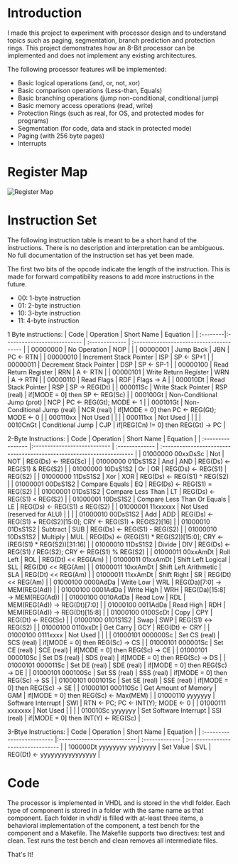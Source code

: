 # Introduction 
I made this project to experiment with processor design and to understand topics
such as paging, segmentation, branch prediction and protection rings. This 
project demonstrates how an 8-Bit processor can be implemented and does not
implement any existing architectures.  

The following processor features will be implemented:
* Basic logical operations (and, or, not, xor)
* Basic comparison operations (Less-than, Equals)
* Basic branching operations (jump non-conditional, conditional jump)
* Basic memory access operations (read, write)
* Protection Rings (such as real, for OS, and protected modes for programs)
* Segmentation (for code, data and stack in protected mode)
* Paging (with 256 byte pages)
* Interrupts

# Register Map
![Register Map](https://docs.google.com/drawings/d/e/2PACX-1vSF-PthyUAP-zF97gdNV2D4nN0EQKxJt4iW48JPhNAF4zAdomu0ihIHaXag0rTDXatp69aeBcFj2l8z/pub?w=898&amp;h=1551)

# Instruction Set

The following instruction table is meant to be a short hand of the instructions. There is no description and interpretation can be ambiguous. No full documentation of the instruction set has yet been made. 

The first two bits of the opcode indicate the length of the instruction. This is made for forward compatibility reasons to add more instructions in the future.
* 00: 1-byte instruction
* 01: 2-byte instruction
* 10: 3-byte instruction
* 11: 4-byte instruction

1 Byte instructions:
| Code     | Operation                   | Short Name     | Equation                                 |
| :--------|:--------------------------- | :------------- | :--------------------------------------- |
| 00000000 | No Operation                | NOP            |                                          |
| 00000001 | Jump Back                   | JBN            | PC ← RTN                                 |
| 00000010 | Increment Stack Pointer     | ISP            | SP ← SP+1                                |
| 00000011 | Decrement Stack Pointer     | DSP            | SP ← SP-1                                |
| 00000100 | Read Return Register        | RRN            | A ← RTN                                  |
| 00000101 | Write Return Register       | WRN            | A → RTN                                  |
| 00000110 | Read Flags                  | RDF            | Flags → A                                |
| 000010Dt | Read Stack Pointer          | RSP            | SP → REG(Dt)                             |
| 000011Sc | Write Stack Pointer         | RSP (real)     | if[MODE = 0] then SP ← REG(Sc)           |
| 000100Gt | Non-Conditional Jump (prot) | NCP            | PC ← REG(Gt); MODE ← 1                   |
| 000101Gt | Non-Conditional Jump (real) | NCR (real)     | if[MODE = 0] then PC ← REG(Gt); MODE ← 0 |
| 000110xx | Not Used                    |                |                                          |
| 000111xx | Not Used                    |                |                                          |
| 0010CnGt | Conditional Jump            | CJP            | if[REG(Cn) != 0] then REG(Gt) → PC       |

2-Byte Instructions:
| Code              | Operation                   | Short Name     | Equation                                                              |
| :---------------- |:--------------------------- | :------------- | :-------------------------------------------------------------------- |
| 01000000 00xxDsSc | Not                         | NOT            | REG(Ds) ← !REG(Sc)                                                    |
| 01000000 01DsS1S2 | And                         | AND            | REG(Ds) ← REG(S1) & REG(S2)                                           |
| 01000000 10DsS1S2 | Or                          | OR             | REG(Ds) ← REG(S1) | REG(S2)                                           |
| 01000000 11DsS1S2 | Xor                         | XOR            | REG(Ds) ← REG(S1) ^ REG(S2)                                           |
| 01000001 00DsS1S2 | Compare Equals              | EQ             | REG(Ds) ← REG(S1) = REG(S2)                                           |
| 01000001 01DsS1S2 | Compare Less Than           | LT             | REG(Ds) ← REG(S1) < REG(S2)                                           |
| 01000001 10DsS1S2 | Compare Less Than Or Equals | LE             | REG(Ds) ← REG(S1) ≤ REG(S2)                                           |
| 01000001 11xxxxxx | Not Used (reserved for ALU) |                |                                                                       |
| 01000010 00DsS1S2 | Add                         | ADD            | REG(Ds) ← REG(S1) + REG(S2)[15:0]; CRY ← REG(S1) + REG(S2)[16]        |
| 01000010 01DsS1S2 | Subtract                    | SUB            | REG(Ds) ← REG(S1) - REG(S2)                                           |
| 01000010 10DsS1S2 | Multiply                    | MUL            | REG(Ds) ← (REG(S1) * REG(S2))[15:0]; CRY ← (REG(S1) * REG(S2))[31:16] |
| 01000010 11DsS1S2 | Divide                      | DIV            | REG(Ds) ← REG(S1) / REG(S2); CRY ← REG(S1) % REG(S2)                  |
| 01000011 00xxAmDt | Roll Left                   | ROL            | REG(Dt) << REG(Am)                                                    |
| 01000011 01xxAmDt | Shift Left Logical          | SLL            | REG(Dt) << REG(Am)                                                    |
| 01000011 10xxAmDt | Shift Left Arithmetic       | SLA            | REG(Dt) << REG(Am)                                                    |
| 01000011 11xxAmDt | Shift Right                 | SR             | REG(Dt) << REG(Am)                                                    |
| 01000100 0000AdDa | Write Low                   | WRL            | REG(Da)[7:0] → MEM(REG(Ad))                                           |
| 01000100 0001AdDa | Write High                  | WRH            | REG(Da)[15:8] → MEM(REG(Ad))                                          |
| 01000100 0010AdDa | Read Low                    | RDL            | MEM(REG(Ad)) → REG(Dt)[7:0]                                           |
| 01000100 0011AdDa | Read High                   | RDH            | MEM(REG(Ad)) → REG(Dt)[15:8]                                          |
| 01000100 0100ScDt | Copy                        | CPY            | REG(Dt) ← REG(Sc)                                                     |
| 01000100 0101S1S2 | Swap                        | SWP            | REG(S1) ↔ REG(S2)                                                     |
| 01000100 0110xxDt | Get Carry                   | GCY            | REG(Dt) ← CRY                                                         |
| 01000100 0111xxxx | Not Used                    |                |                                                                       |
| 01000101 000000Sc | Set CS (real)               | SCS (real)     | if[MODE = 0] then REG(Sc) → CS                                        |
| 01000101 000001Sc | Set CE (real)               | SCE (real)     | if[MODE = 0] then REG(Sc) → CE                                        |
| 01000101 000010Sc | Set DS (real)               | SDS (real)     | if[MODE = 0] then REG(Sc) → DS                                        |
| 01000101 000011Sc | Set DE (real)               | SDE (real)     | if[MODE = 0] then REG(Sc) → DE                                        |
| 01000101 000100Sc | Set SS (real)               | SSS (real)     | if[MODE = 0] then REG(Sc) → SS                                        |
| 01000101 000101Sc | Set SE (real)               | SSE (real)     | if[MODE = 0] then REG(Sc) → SE                                        |
| 01000101 000110Sc | Get Amount of Memory        | GAM            | if[MODE = 0] then REG(Sc) ← Max(MEM)                                  |
| 01000110 yyyyyyy  | Software Interrupt          | SWI            | RTN ← PC; PC ← INT(Y); MODE ← 0                                       |
| 01000111 xxxxxxx  | Not Used                    |                |                                                                       |
| 010010Sc yyyyyyy  | Set Software Interrupt      | SSI (real)     | if[MODE = 0] then INT(Y) ← REG(Sc)                                    |

3-Btye Instructions:
| Code                       | Operation                   | Short Name     | Equation                           |
| :------------------------- |:--------------------------- | :------------- | :--------------------------------- |
| 100000Dt yyyyyyyy yyyyyyyy | Set Value                   | SVL            | REG(Dt) ← yyyyyyyyyyyyyyyy         |

# Code
The processor is implemented in VHDL and is stored in the vhdl folder. Each type of component is stored in a folder with the same name as that component. Each folder in vhdl/ is filled with at-least three items, a behavioral implementation of the component, a test bench for the component and a Makefile. The Makefile supports two directives: test and clean. Test runs the test bench and clean removes all intermediate files. 

That's It!
